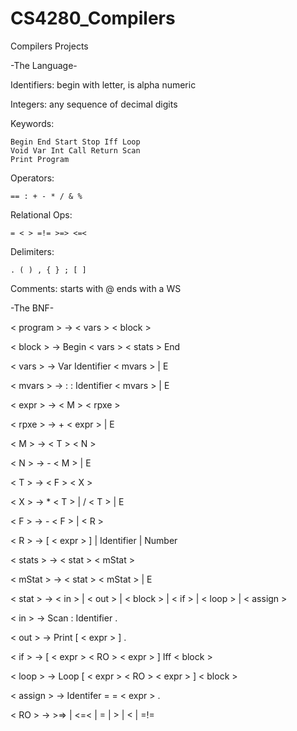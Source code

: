 # CS4280_Compilers
Compilers Projects

-The Language-

Identifiers: begin with letter, is alpha numeric

Integers: any sequence of decimal digits

Keywords:

	Begin End Start Stop Iff Loop
	Void Var Int Call Return Scan
	Print Program

Operators:

	== : + - * / & %

Relational Ops:

	= < > =!= >=> <=<

Delimiters:

	. ( ) , { } ; [ ]

Comments: starts with @ ends with a WS

-The BNF-

< program > -> < vars > < block >

< block > -> Begin < vars > < stats > End

< vars > -> Var Identifier < mvars > | E 

< mvars > -> : : Identifier < mvars > | E 

< expr > -> < M > < rpxe >

< rpxe > -> + < expr > | E

< M > -> < T > < N >

< N > -> - < M > | E

< T > -> < F > < X >

< X > -> * < T > | / < T > | E

< F > -> - < F > | < R >

< R > -> [ < expr > ] | Identifier | Number

< stats > -> < stat > < mStat >

< mStat > -> < stat > < mStat > | E

< stat > -> < in > | < out > | < block > | < if > | < loop > | < assign >

< in > -> Scan : Identifier .

< out > -> Print [ < expr > ] .

< if > -> [ < expr > < RO > < expr > ] Iff < block >

< loop > -> Loop [ < expr > < RO > < expr > ] < block >

< assign > -> Identifer = = < expr > .

< RO > -> >=> | <=< | = | > | < | =!=













